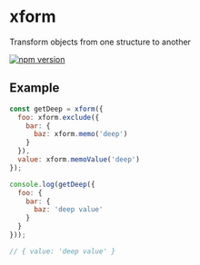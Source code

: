 # xform
Transform objects from one structure to another

[![npm version](https://badge.fury.io/js/xform.png)](https://badge.fury.io/js/xform)

## Example
```js
const getDeep = xform({
  foo: xform.exclude({
    bar: {
      baz: xform.memo('deep')
    }
  }),
  value: xform.memoValue('deep')
});

console.log(getDeep({
  foo: {
    bar: {
      baz: 'deep value'
    }
  }
}));

// { value: 'deep value' }
```

